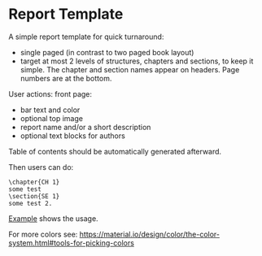 # Report Template

A simple report template for quick turnaround:
- single paged (in contrast to two paged book layout)
- target at most 2 levels of structures, chapters and sections, to keep it simple.
  The chapter and section names appear on headers. Page numbers are at the bottom.

User actions:
front page:
- bar text and color
- optional top image
- report name and/or a short description
- optional text blocks for authors

Table of contents should be automatically generated afterward.

Then users can do:
```
\chapter{CH 1}
some test
\section{SE 1}
some test 2.
```

[Example](out/simple_report_example.pdf) shows the usage.

For more colors see: https://material.io/design/color/the-color-system.html#tools-for-picking-colors




